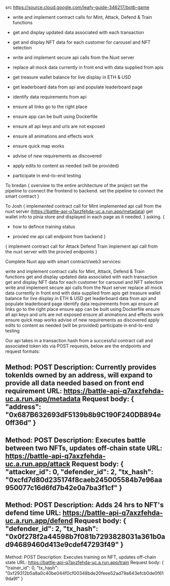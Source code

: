 src
https://source.cloud.google.com/leafy-guide-346217/botb-game


- write and implement contract calls for Mint, Attack, Defend & Train functions
- get and display updated data associated with each transaction
- get and display NFT data for each customer for carousel and NFT selection
- write and implement secure api calls from the Nuxt server
- replace all mock data currently in front end with data supplied from apis
- get treasure wallet balance for live display in ETH & USD
- get leaderboard data from api and populate leaderboard page
- identify data requirements from api
- ensure all links go to the right place


- ensure app can be built using Dockerfile
- ensure all api keys and urls are not exposed
- ensure all animations and effects work
- ensure quick map works
- advise of new requirements as discovered
- apply edits to content as needed (will be provided)
- participate in end-to-end testing



To bredan
{
    overview to the entire architecture of the project
    set the pipeline to connect the frontend to backend.
    set the pipeline to connect the smart contract
}

To Josh
{
    implemented contract call for Mint
    implemented api call from the nuxt server (https://battle-api-q7axzfehda-uc.a.run.app/metadata)
    get wallet info to pinia store and displayed in each page as it needed.
}
asking.
{
  - how to defince training status

  - provied me api call endpoint from backend
}

{
    implement contract call for Attack Defend Train
    implement api call from the nuxt server with the provied endpoints
}




Complete Nuxt app with smart contract/web3 services:

write and implement contract calls for Mint, Attack, Defend & Train functions
get and display updated data associated with each transaction
get and display NFT data for each customer for carousel and NFT selection
write and implement secure api calls from the Nuxt server
replace all mock data currently in front end with data supplied from apis
get treasure wallet balance for live display in ETH & USD
get leaderboard data from api and populate leaderboard page
identify data requirements from api
ensure all links go to the right place
ensure app can be built using Dockerfile
ensure all api keys and urls are not exposed
ensure all animations and effects work
ensure quick map works
advise of new requirements as discovered
apply edits to content as needed (will be provided)
participate in end-to-end testing


Our api takes in a transaction hash from a successful contract call and associated token ids via POST requests, below are the endpoints and request formats:

Method: POST
Description: Currently provides tokenIds owned by an address, will expand to provide all data needed based on front end requirement
URL: https://battle-api-q7axzfehda-uc.a.run.app/metadata
Request body:
{
    "address": "0x687B632693dF5139b8b9C190F240DB894e0ff36d"
}
-------------------------------------------------------------------------------------------------------------------------------
Method: POST
Description: Executes battle between two NFTs, updates off-chain state
URL: https://battle-api-q7axzfehda-uc.a.run.app/attack
Request body:
{
    "attacker_id": 0,
    "defender_id": 2,
    "tx_hash": "0xcfd7d80d235174f8caeb245005584b7e96aa950077c16d6fd7b42e0a7ba3f1cf"
}
-------------------------------------------------------------------------------------------------------------------------------
Method: POST
Description: Adds 24 hrs to NFT's defend time
URL: https://battle-api-q7axzfehda-uc.a.run.app/defend
Request body:
{
    "defender_id": 2,
    "tx_hash": "0x0f278f2a44598b7f081b7293828031a361b0ad94689460d413e9cdef47293f49"
}
-------------------------------------------------------------------------------------------------------------------------------
Method: POST
Description: Executes training on NFT, updates off-chain state
URL: https://battle-api-q7axzfehda-uc.a.run.app/train
Request body:
{
   "trainer_id": 0,
   "tx_hash": "0xf29312b5a8a0c40be044f0cf00348bde20feee52ad79a643efcb0de0f619da9f"
}